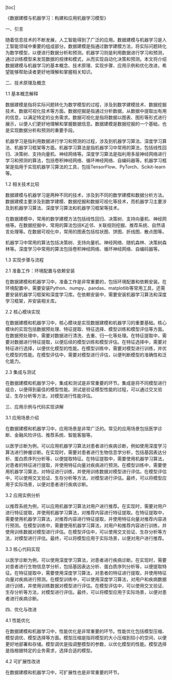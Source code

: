 
[toc]                    
                
                
《数据建模与机器学习：构建和应用机器学习模型》

一、引言

随着信息技术的不断发展，人工智能得到了广泛的应用。数据建模与机器学习是人工智能领域中重要的组成部分。数据建模是指通过数学建模方法，将实际问题转化为数学模型，以便进行数据分析和预测。机器学习则是利用数据进行学习和预测，通过训练模型来发现数据的规律和模式，从而实现自动化决策和预测。本文将介绍数据建模与机器学习的基本概念、技术原理、实现步骤、应用示例和优化改进，希望能够帮助读者更好地理解和掌握相关知识。

二、技术原理及概念

1.1 基本概念解释

数据建模是指将实际问题转化为数学模型的过程，涉及到数学建模技术、数据挖掘技术、数据可视化技术等方面。数据挖掘是指通过分析数据，从数据中提取出有用的信息，以满足特定的业务需求。数据可视化是指将数据以图表、图形等形式进行展示，以便人们更好地理解和掌握数据信息。数据建模是数据挖掘的一个基础，也是实现数据分析和预测的重要手段。

机器学习是指利用数据进行学习和预测的过程，涉及到机器学习算法、深度学习算法、机器学习框架等方面。机器学习算法是指机器学习中常用的算法，包括线性回归、决策树、支持向量机、神经网络等。深度学习算法是指利用多层神经网络进行学习和预测的算法，包括卷积神经网络、循环神经网络、自编码器等。机器学习框架是指用于实现机器学习算法的工具，包括TensorFlow、PyTorch、Scikit-learn等。

1.2 相关技术比较

数据建模与机器学习是两种不同的技术，涉及到不同的数学建模和数据分析方法。数据建模主要涉及到数学建模、数据挖掘和数据可视化等技术，而机器学习主要涉及到机器学习算法、深度学习算法和机器学习框架等技术。

在数据建模中，常用的数学建模方法包括线性回归、决策树、支持向量机、神经网络等。在数据挖掘中，常用的算法包括K近邻、关联规则挖掘、推荐系统、自然语言处理等。在数据可视化中，常用的图表包括柱状图、饼图、折线图、散点图等。

机器学习中常用的算法包括决策树、支持向量机、神经网络、随机森林、决策树森林等。深度学习中常用的算法包括卷积神经网络、循环神经网络、自编码器等。

1.3 实现步骤与流程

2.1 准备工作：环境配置与依赖安装

在数据建模和机器学习中，准备工作是非常重要的，包括环境配置和依赖安装。在环境配置中，需要安装Python、numpy、pandas、matplotlib等常用工具，还需要安装机器学习框架和深度学习库。在依赖安装中，需要安装机器学习算法和深度学习框架，并安装相关库。

2.2 核心模块实现

在数据建模和机器学习中，核心模块是实现数据建模和机器学习的重要基础。核心模块的实现包括数据预处理、特征提取、特征选择、模型训练和模型评估等方面。在数据预处理中，需要对数据进行清洗、去重、归一化等处理。在特征提取中，需要对数据进行特征提取，以便后续的模型训练和模型评估。在特征选择中，需要对特征进行选择，以便优化模型的性能。在模型训练中，需要对模型进行训练，并优化模型的性能。在模型评估中，需要对模型进行评估，以便判断模型的准确性和泛化能力。

2.3 集成与测试

在数据建模和机器学习中，集成和测试是非常重要的环节。集成是将不同模型进行组合，以便得到最佳的模型性能。测试是验证模型性能的过程，可以通过交叉验证、生存分析等方法，对模型进行性能评估。

三、应用示例与代码实现讲解

3.1 应用场景介绍

在数据建模和机器学习中，应用场景是非常广泛的。常见的应用场景包括医学诊断、金融风险评估、推荐系统、智能客服等。

以医学诊断为例，可以应用机器学习算法对患者进行疾病诊断，例如使用深度学习算法进行肿瘤诊断。在实现时，需要对患者进行生物信息学分析，包括基因表达分析、蛋白质序列分析等，以便提取特征。在特征提取中，需要使用机器学习算法，对患者的特征进行提取，并使用特征向量对疾病进行预测。在模型训练中，需要使用机器学习算法，对特征进行训练，并使用训练数据对模型进行评估。在模型评估中，可以使用交叉验证、生存分析等方法，对模型进行评估。最终，可以将模型应用于实际场景，以便对患者进行疾病诊断。

3.2 应用实例分析

以推荐系统为例，可以应用机器学习算法对用户进行推荐。在实现时，需要对用户进行特征提取，并使用机器学习算法，对推荐内容进行特征提取。在特征提取中，需要使用机器学习算法，对推荐内容进行特征提取，并使用特征向量对推荐内容进行预测。在模型训练中，需要使用机器学习算法，对用户和推荐内容进行训练，并使用训练数据对模型进行评估。在模型评估中，可以使用交叉验证、生存分析等方法，对模型进行评估。最终，可以将模型应用于实际场景，以便对用户进行推荐。

3.3 核心代码实现

以医学诊断为例，可以使用深度学习算法，对患者进行疾病诊断。在实现时，需要对患者进行生物信息学分析，包括基因表达分析、蛋白质序列分析等，以便提取特征。在特征提取中，需要使用深度学习算法，对患者的特征进行提取，并使用特征向量对疾病进行预测。在模型训练中，可以使用深度学习算法，对用户和疾病数据进行训练，并使用训练数据对模型进行评估。在模型评估中，可以使用交叉验证、生存分析等方法，对模型进行评估。最终，可以将模型应用于实际场景，以便对患者进行疾病诊断。

四、优化与改进

4.1 性能优化

在数据建模和机器学习中，性能优化是非常重要的环节。性能优化包括模型压缩、模型调优、模型选择等方面。模型压缩是指将模型的大小压缩到较小的空间，以便更好地部署和存储。模型调优是指调整模型的参数，以优化模型的性能。模型选择是指根据特定的业务需求，选择合适的模型。

4.2 可扩展性改进

在数据建模和机器学习中，可扩展性也是非常重要的环节。

